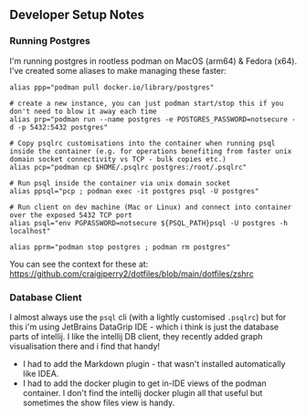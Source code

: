 ## Developer Setup Notes

### Running Postgres

I'm running postgres in rootless podman on MacOS (arm64) & Fedora (x64). I've created some aliases to make managing
these faster:

    alias ppp="podman pull docker.io/library/postgres"

    # create a new instance, you can just podman start/stop this if you don't need to blow it away each time
    alias prp="podman run --name postgres -e POSTGRES_PASSWORD=notsecure -d -p 5432:5432 postgres"

    # Copy psqlrc customisations into the container when running psql inside the container (e.g. for operations benefiting from faster unix domain socket connectivity vs TCP - bulk copies etc.)
    alias pcp="podman cp $HOME/.psqlrc postgres:/root/.psqlrc"

    # Run psql inside the container via unix domain socket
    alias ppsql="pcp ; podman exec -it postgres psql -U postgres"

    # Run client on dev machine (Mac or Linux) and connect into container over the exposed 5432 TCP port
    alias psql="env PGPASSWORD=notsecure ${PSQL_PATH}psql -U postgres -h localhost"

    alias pprm="podman stop postgres ; podman rm postgres"

You can see the context for these at: https://github.com/craigjperry2/dotfiles/blob/main/dotfiles/zshrc

### Database Client

I almost always use the `psql` cli (with a lightly customised `.psqlrc`) but for this i'm using JetBrains DataGrip IDE -
which i think is just the database parts of intellij. I like the intellij DB client, they recently added graph
visualisation there and i find that handy!

* I had to add the Markdown plugin - that wasn't installed automatically like IDEA.
* I had to add the docker plugin to get in-IDE views of the podman container. I don't find the intellij docker plugin
  all that useful but sometimes the show files view is handy.

